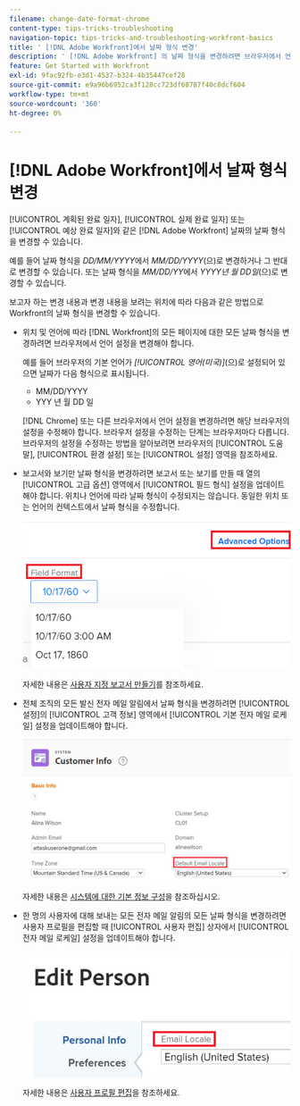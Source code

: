 ```yaml
---
filename: change-date-format-chrome
content-type: tips-tricks-troubleshooting
navigation-topic: tips-tricks-and-troubleshooting-workfront-basics
title: ' [!DNL Adobe Workfront]에서 날짜 형식 변경'
description: ' [!DNL Adobe Workfront] 의 날짜 형식을 변경하려면 브라우저에서 언어 설정을 변경해야 합니다.'
feature: Get Started with Workfront
exl-id: 9fac92fb-e3d1-4537-b324-4b35447cef28
source-git-commit: e9a96b6952ca3f128cc723df68787f40c8dcf604
workflow-type: tm+mt
source-wordcount: '360'
ht-degree: 0%

---
```


# [!DNL Adobe Workfront]에서 날짜 형식 변경

<!--this article used to be called "Change the date format in Adobe Workfront when using Chrome". The team decieded to make it more generic and hide the steps. Also see drafted content below-->

[!UICONTROL 계획된 완료 일자], [!UICONTROL 실제 완료 일자] 또는 [!UICONTROL 예상 완료 일자]와 같은 [!DNL Adobe Workfront] 날짜의 날짜 형식을 변경할 수 있습니다.

예를 들어 날짜 형식을 _DD/MM/YYYY_&#x200B;에서 _MM/DD/YYYY_(으)로 변경하거나 그 반대로 변경할 수 있습니다.
또는 날짜 형식을 _MM/DD/YY_&#x200B;에서 _YYYY년 월 DD일_(으)로 변경할 수 있습니다.

보고자 하는 변경 내용과 변경 내용을 보려는 위치에 따라 다음과 같은 방법으로 Workfront의 날짜 형식을 변경할 수 있습니다.

* 위치 및 언어에 따라 [!DNL Workfront]의 모든 페이지에 대한 모든 날짜 형식을 변경하려면 브라우저에서 언어 설정을 변경해야 합니다.

  예를 들어 브라우저의 기본 언어가 *[!UICONTROL 영어(미국)]*(으)로 설정되어 있으면 날짜가 다음 형식으로 표시됩니다.

   * MM/DD/YYYY
   * YYY 년 월 DD 일

  [!DNL Chrome] 또는 다른 브라우저에서 언어 설정을 변경하려면 해당 브라우저의 설정을 수정해야 합니다. 브라우저 설정을 수정하는 단계는 브라우저마다 다릅니다. 브라우저의 설정을 수정하는 방법을 알아보려면 브라우저의 [!UICONTROL 도움말], [!UICONTROL 환경 설정] 또는 [!UICONTROL 설정] 영역을 참조하세요.

* 보고서와 보기만 날짜 형식을 변경하려면 보고서 또는 보기를 만들 때 열의 [!UICONTROL 고급 옵션] 영역에서 [!UICONTROL 필드 형식] 설정을 업데이트해야 합니다. 위치나 언어에 따라 날짜 형식이 수정되지는 않습니다. 동일한 위치 또는 언어의 컨텍스트에서 날짜 형식을 수정합니다.

  ![](assets/field-format-in-advanced-options-of-a-view-highlighted.png)

  자세한 내용은 [사용자 지정 보고서 만들기](../../reports-and-dashboards/reports/creating-and-managing-reports/create-custom-report.md)를 참조하세요.

* 전체 조직의 모든 발신 전자 메일 알림에서 날짜 형식을 변경하려면 [!UICONTROL 설정]의 [!UICONTROL 고객 정보] 영역에서 [!UICONTROL 기본 전자 메일 로케일] 설정을 업데이트해야 합니다.

  ![](assets/default-email-locale-field.png)

  자세한 내용은 [시스템에 대한 기본 정보 구성](../../administration-and-setup/get-started-wf-administration/configure-basic-info.md)을 참조하십시오.

* 한 명의 사용자에 대해 보내는 모든 전자 메일 알림의 모든 날짜 형식을 변경하려면 사용자 프로필을 편집할 때 [!UICONTROL 사용자 편집] 상자에서 [!UICONTROL 전자 메일 로케일] 설정을 업데이트해야 합니다.

  ![](assets/email-locale-for-user-profile-highlighted.png)

  자세한 내용은 [사용자 프로필 편집](../../administration-and-setup/add-users/create-and-manage-users/edit-a-users-profile.md)을 참조하세요.

<!--drafted because we should not document steps for a third-party application

To change your language settings in Chrome:

1. Click the 3-dots in the top right corner of your Chrome interface, then click **Settings**.
1. On the left area of the Settings page, expand **Advanced**, then click **Languages**.  
   Or  
   Search for *language*&nbsp;at the top of the Settings page, then click **Languages**.

1. In the **Language** list, locate the language and region that use your preferred date format.

   **Example:** If you speak English and you want the date format to be MM/DD/YYYY, you would select **English (United States)**. If you speak English and you want the date format to be DD/MM/YYY, you would select **English (United Kingdom)**.

1. (Conditional) If the language and region you want to use are not visible in the list, click **Add languages** to add it to the list.
1. Click the 3-dot menu next to the language and region you want to use, then click **Move to the top**.
1. Return to the Workfront interface, then refresh the page.  
   The date format is now updated in projects and other areas of Workfront that use MM/DD/YYYY or DD/MM/YYYY format when displaying dates.

   -->
